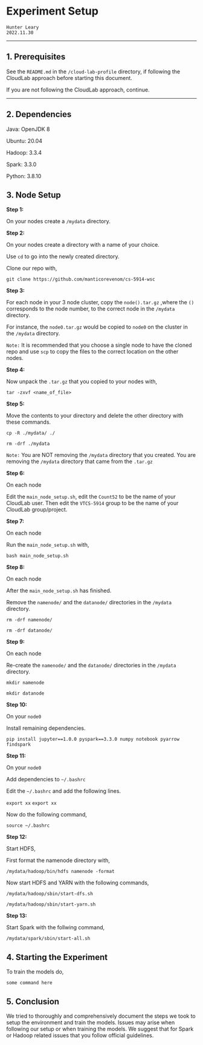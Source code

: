 # Experiment Setup

```
Hunter Leary
2022.11.30
```

***

## 1. Prerequisites

See the ```README.md``` in the ```/cloud-lab-profile``` directory, if following the CloudLab approach before starting this document.

If you are not following the CloudLab approach, continue.

***

## 2. Dependencies

Java: OpenJDK 8

Ubuntu: 20.04

Hadoop: 3.3.4

Spark: 3.3.0

Python: 3.8.10

## 3. Node Setup

<b> Step 1: </b>

On your nodes create a ```/mydata``` directory.

<b> Step 2: </b>

On your nodes create a directory with a name of your choice.

Use ```cd``` to go into the newly created directory.

Clone our repo with,

```git clone https://github.com/manticorevenom/cs-5914-wsc```

<b> Step 3: </b>

For each node in your 3 node cluster, copy the ```node().tar.gz``` ,where the ```()``` corresponds to the node number, to the correct node in the ```/mydata``` directory.

For instance, the ```node0.tar.gz``` would be copied to ```node0``` on the cluster in the ```/mydata``` directory.

```Note:``` It is recommended that you choose a single node to have the cloned repo and use ```scp``` to copy the files to the correct location on the other nodes.

<b> Step 4: </b>

Now unpack the ```.tar.gz``` that you copied to your nodes with,

```tar -zxvf <name_of_file>```

<b> Step 5: </b>

Move the contents to your directory and delete the other directory with these commands.

```cp -R ./mydata/ ./```

```rm -drf ./mydata```

```Note:``` You are NOT removing the ```/mydata``` directory that you created. You are removing the ```/mydata``` directory that came from the ```.tar.gz```

<b> Step 6: </b>

On each node

Edit the ```main_node_setup.sh```, edit the ```Count52``` to be the name of your CloudLab user. Then edit the ```VTCS-5914``` group to be the name of your CloudLab group/project.

<b> Step 7: </b>

On each node

Run the ```main_node_setup.sh``` with,

```bash main_node_setup.sh```

<b> Step 8: </b>

On each node

After the ```main_node_setup.sh``` has finished.

Remove the ```namenode/``` and the ```datanode/``` directories in the ```/mydata``` directory.

```rm -drf namenode/```

```rm -drf datanode/```

<b> Step 9: </b>

On each node

Re-create the ```namenode/``` and the ```datanode/``` directories in the ```/mydata``` directory.

```mkdir namenode```

```mkdir datanode```

<b> Step 10: </b>

On your ```node0```

Install remaining dependencies.

```pip install jupyter==1.0.0 pyspark==3.3.0 numpy notebook pyarrow findspark```

<b> Step 11: </b>

On your ```node0```

Add dependencies to ```~/.bashrc```

Edit the ```~/.bashrc``` and add the following lines.

```export xx```
```export xx```

Now do the following command,

```source ~/.bashrc```

<b> Step 12: </b>

Start HDFS,

First format the namenode directory with,

```/mydata/hadoop/bin/hdfs namenode -format```

Now start HDFS and YARN with the following commands,

```/mydata/hadoop/sbin/start-dfs.sh```

```/mydata/hadoop/sbin/start-yarn.sh```

<b> Step 13: </b>

Start Spark with the follwing command,

```/mydata/spark/sbin/start-all.sh```

## 4. Starting the Experiment

To train the models do,

```some command here```

## 5. Conclusion

We tried to thoroughly and comprehensively document the steps we took to setup the environment and train the models. Issues may arise when following our setup or when training the models. We suggest that for Spark or Hadoop related issues that you follow official guidelines.
